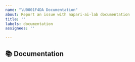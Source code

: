 ```yaml
---
name: "\U0001F4DA Documentation"
about: Report an issue with napari-ai-lab documentation
title: ''
labels: documentation
assignees: ''

---
```


## 📚 Documentation
<!-- A clear and concise description of the documentation that needs to be created/updated -->
